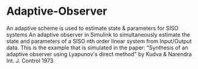 # Adaptive-Observer
An adaptive scheme is used to estimate state &amp; parameters for SISO systems
An adaptive observer in Simulink to simultaneously estimate the state and parameters of a SISO nth order linear system from Input/Output data. 
This is the example that is simulated in the paper: "Synthesis of an adaptive observer using Lyapunov's direct method" by Kudva & Narendra Int. J. Control 1973.
